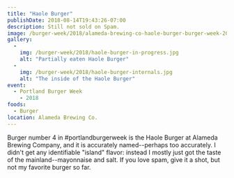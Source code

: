 ```yaml
---
title: "Haole Burger"
publishDate: 2018-08-14T19:43:26-07:00
description: Still not sold on Spam.
image: /burger-week/2018/alameda-brewing-co-haole-burger-burger-week-2018.jpg
gallery: 
  -
    img: /burger-week/2018/haole-burger-in-progress.jpg
    alt: "Partially eaten Haole Burger"
  -
    img: /burger-week/2018/haole-burger-internals.jpg
    alt: "The inside of the Haole Burger"
event:
  - Portland Burger Week
    - 2018  
foods:
  - Burger
location: Alameda Brewing Co.
---
```

Burger number 4 in #portlandburgerweek is the Haole Burger at Alameda Brewing Company, and it is accurately named--perhaps too accurately. I didn't get any identifiable "island" flavor: instead I mostly just got the taste of the mainland--mayonnaise and salt. If you love spam, give it a shot, but not my favorite burger so far.